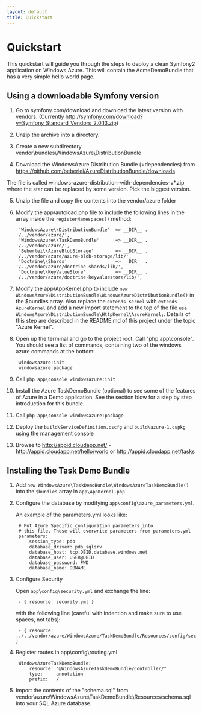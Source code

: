 ```yaml
---
layout: default
title: Quickstart
---
```


# Quickstart

This quickstart will guide you through the steps to deploy a clean Symfony2 application on Windows Azure. This will contain the AcmeDemoBundle that has a very simple hello world page.

## Using a downloadable Symfony version

1. Go to symfony.com/download and download the latest version with vendors. (Currently http://symfony.com/download?v=Symfony_Standard_Vendors_2.0.13.zip)

2. Unzip the archive into a directory.

3. Create a new subdirectory vendor\bundles\WindowsAzure\DistributionBundle

4. Download the WindowsAzure Distribution Bundle (+dependencies) from https://github.com/beberlei/AzureDistributionBundle/downloads

The file is called windows-azure-distribution-with-dependencies-v*.zip where the star can be replaced by some version. Pick the biggest version.

5. Unzip the file and copy the contents into the vendor/azure folder

6. Modify the app/autoload.php file to include the following lines in the array inside the `registerNamespaces()` method:

        'WindowsAzure\\DistributionBundle'  => __DIR__ . '/../vendor/azure/',
        'WindowsAzure\\TaskDemoBundle'      => __DIR__ . '/../vendor/azure/',
        'Beberlei\\AzureBlobStorage'        => __DIR__ . '/../vendor/azure/azure-blob-storage/lib/',
        'Doctrine\\Shards'                  => __DIR__ . '/../vendor/azure/doctrine-shards/lib/',
        'Doctrine\\KeyValueStore'           => __DIR__ . '/../vendor/azure/doctrine-keyvaluestore/lib/',

7. Modify the app/AppKernel.php to include `new WindowsAzure\DistributionBundle\WindowsAzureDistributionBundle()` in the $bundles array. Also replace the `extends Kernel` with `extends AzureKernel` and add a new import statement to the top of the file `use WindowsAzure\DistributionBundle\HttpKernel\AzureKernel;`. Details of this step are described in the README.md of this project under the topic "Azure Kernel".

8. Open up the terminal and go to the project root. Call "php app\console". You should see a list of commands, containing two of the windows azure commands at the bottom:

        windowsazure:init
        windowsazure:package

9. Call `php app\console windowsazure:init`

10. Install the Azure TaskDemoBundle (optional) to see some of the features of Azure in a Demo application. See the section blow for a step by step introduction for this bundle.

11. Call `php app\console windowsazure:package`

12. Deploy the `build\ServiceDefinition.cscfg` and `build\azure-1.cspkg` using the management console

13. Browse to http://appid.cloudapp.net/ - http://appid.cloudapp.net/hello/world or http://appid.cloudapp.net/tasks

## Installing the Task Demo Bundle

1. Add `new WindowsAzure\TaskDemoBundle\WindowsAzureTaskDemoBundle()` into the `$bundles` array in `app\AppKernel.php`
2. Configure the database by modifying `app\config\azure_parameters.yml`.

    An example of the parameters.yml looks like:

        # Put Azure Specific configuration parameters into
        # this file. These will overwrite parameters from parameters.yml
        parameters:
            session_type: pdo
            database_driver: pdo_sqlsrv
            database_host: tcp:DBID.database.windows.net
            database_user: USER@DBID
            database_password: PWD
            database_name: DBNAME

3. Configure Security

    Open `app\config\security.yml` and exchange the line:

        - { resource: security.yml }

    with the following line (careful with indention and make sure to use spaces, not tabs): 

        - { resource: ../../vendor/azure/WindowsAzure/TaskDemoBundle/Resources/config/security.yml }

4. Register routes in app\config\routing.yml

        WindowsAzureTaskDemoBundle:
            resource: "@WindowsAzureTaskDemoBundle/Controller/"
            type:     annotation
            prefix:   /


5. Import the contents of the "schema.sql" from vendor\azure\WindowsAzure\TaskDemoBundle\Resources\schema.sql into your SQL Azure database.

